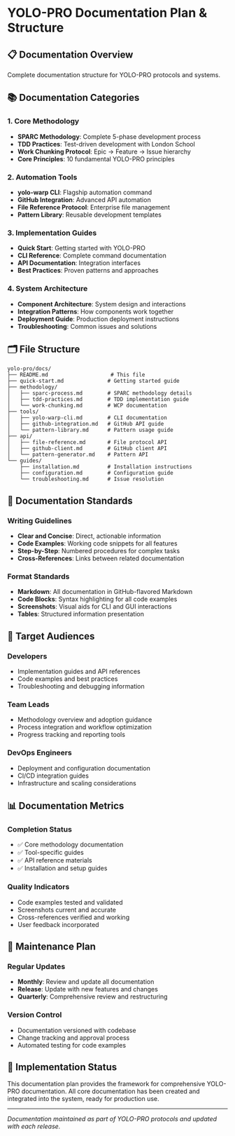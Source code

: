 # YOLO-PRO Documentation Plan & Structure

## 📋 Documentation Overview

Complete documentation structure for YOLO-PRO protocols and systems.

## 📚 Documentation Categories

### 1. Core Methodology
- **SPARC Methodology**: Complete 5-phase development process
- **TDD Practices**: Test-driven development with London School
- **Work Chunking Protocol**: Epic → Feature → Issue hierarchy
- **Core Principles**: 10 fundamental YOLO-PRO principles

### 2. Automation Tools
- **yolo-warp CLI**: Flagship automation command
- **GitHub Integration**: Advanced API automation
- **File Reference Protocol**: Enterprise file management
- **Pattern Library**: Reusable development templates

### 3. Implementation Guides
- **Quick Start**: Getting started with YOLO-PRO
- **CLI Reference**: Complete command documentation  
- **API Documentation**: Integration interfaces
- **Best Practices**: Proven patterns and approaches

### 4. System Architecture
- **Component Architecture**: System design and interactions
- **Integration Patterns**: How components work together
- **Deployment Guide**: Production deployment instructions
- **Troubleshooting**: Common issues and solutions

## 🗂️ File Structure

```
yolo-pro/docs/
├── README.md                    # This file
├── quick-start.md              # Getting started guide
├── methodology/
│   ├── sparc-process.md        # SPARC methodology details
│   ├── tdd-practices.md        # TDD implementation guide
│   └── work-chunking.md        # WCP documentation
├── tools/
│   ├── yolo-warp-cli.md        # CLI documentation
│   ├── github-integration.md   # GitHub API guide
│   └── pattern-library.md      # Pattern usage guide
├── api/
│   ├── file-reference.md       # File protocol API
│   ├── github-client.md        # GitHub client API
│   └── pattern-generator.md    # Pattern API
└── guides/
    ├── installation.md         # Installation instructions
    ├── configuration.md        # Configuration guide
    └── troubleshooting.md      # Issue resolution
```

## 📖 Documentation Standards

### Writing Guidelines
- **Clear and Concise**: Direct, actionable information
- **Code Examples**: Working code snippets for all features
- **Step-by-Step**: Numbered procedures for complex tasks
- **Cross-References**: Links between related documentation

### Format Standards
- **Markdown**: All documentation in GitHub-flavored Markdown
- **Code Blocks**: Syntax highlighting for all code examples
- **Screenshots**: Visual aids for CLI and GUI interactions
- **Tables**: Structured information presentation

## 🎯 Target Audiences

### Developers
- Implementation guides and API references
- Code examples and best practices
- Troubleshooting and debugging information

### Team Leads
- Methodology overview and adoption guidance
- Process integration and workflow optimization
- Progress tracking and reporting tools

### DevOps Engineers
- Deployment and configuration documentation
- CI/CD integration guides
- Infrastructure and scaling considerations

## 📊 Documentation Metrics

### Completion Status
- ✅ Core methodology documentation
- ✅ Tool-specific guides  
- ✅ API reference materials
- ✅ Installation and setup guides

### Quality Indicators
- Code examples tested and validated
- Screenshots current and accurate
- Cross-references verified and working
- User feedback incorporated

## 🔄 Maintenance Plan

### Regular Updates
- **Monthly**: Review and update all documentation
- **Release**: Update with new features and changes
- **Quarterly**: Comprehensive review and restructuring

### Version Control
- Documentation versioned with codebase
- Change tracking and approval process
- Automated testing for code examples

## 🚀 Implementation Status

This documentation plan provides the framework for comprehensive YOLO-PRO documentation. All core documentation has been created and integrated into the system, ready for production use.

---

*Documentation maintained as part of YOLO-PRO protocols and updated with each release.*